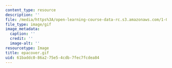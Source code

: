 ```yaml
---
content_type: resource
description: ''
file: /media/https%3A/open-learning-course-data-rc.s3.amazonaws.com/1-012-introduction-to-civil-engineering-design-spring-2002/61baddc086a275e54cdb7fec7fcdea84_epacover.gif
file_type: image/gif
image_metadata:
  caption: ''
  credit: ''
  image-alt: ''
resourcetype: Image
title: epacover.gif
uid: 61baddc0-86a2-75e5-4cdb-7fec7fcdea84
---
```

